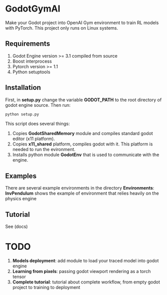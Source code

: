 # GodotGymAI

Make your Godot project into OpenAI Gym environment to train RL models with PyTorch. This project only runs on Linux systems.

## Requirements
1. Godot Engine version >= 3.1 compiled from source
2. Boost interprocess
3. Pytorch version >= 1.1
4. Python setuptools

## Installation
First, in **setup.py** change the variable **GODOT_PATH** to the root directory of godot engine source. Then run:
```bash
python setup.py
```
This script does several things:
1. Copies **GodotSharedMemory** module and compiles standard godot editor (x11 platform).
2. Copies **x11_shared** platform, compiles godot with it. This platform is needed to run the evironment.
3. Installs python module **GodotEnv** that is used to communicate with the engine.

## Examples
There are several example environments in the directory **Environments**:
**InvPendulum** shows the example of environment that relies heavily on the physics engine

## Tutorial
See (docs)

# TODO
1. **Models deployment**: add module to load your traced model into godot engine
2. **Learning from pixels**: passing godot viewport rendering as a torch tensor
3. **Complete tutorial**: tutorial about complete workflow, from empty godot project to training to deployment
